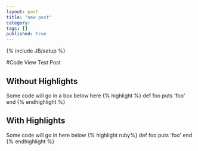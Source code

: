 ```yaml
---
layout: post
title: "new post"
category: 
tags: []
published: true
---
```

{% include JB/setup %}

#Code View Test Post


## Without Highlights
Some code will go in a box below here
{% highlight %}
def foo
  puts 'foo'
end
{% endhighlight %}



## With Highlights
Some code will go in here below
{% highlight ruby%}
def foo
  puts 'foo'
end
{% endhighlight %}



